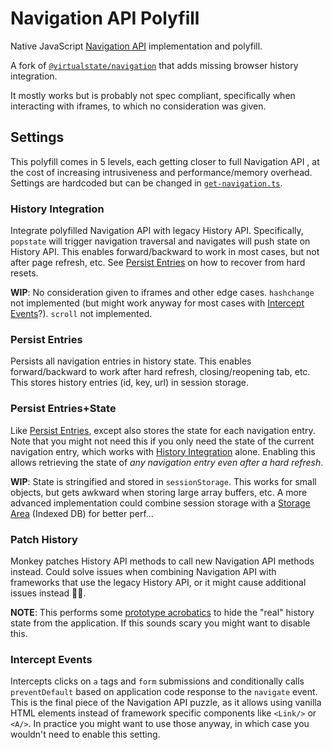 # Navigation API Polyfill

Native JavaScript [Navigation API](https://github.com/WICG/navigation-api) implementation and polyfill.

A fork of [`@virtualstate/navigation`](https://github.com/virtualstate/navigation) that adds missing browser history integration. 

It mostly works but is probably not spec compliant, specifically when interacting with iframes, to which no consideration was given.

## Settings
This polyfill comes in 5 levels, each getting closer to full Navigation API , at the cost of increasing intrusiveness and performance/memory overhead. Settings are hardcoded but can be changed in [`get-navigation.ts`](./src/get-navigation.ts).

### History Integration
Integrate polyfilled Navigation API with legacy History API. 
Specifically, `popstate` will trigger navigation traversal and 
navigates will push state on History API.
This enables forward/backward to work in most cases, but not after page refresh, etc. 
See [Persist Entries](#persist-entries) on how to recover from hard resets.
 
__WIP__: No consideration given to iframes and other edge cases. 
`hashchange` not implemented (but might work anyway for most cases with [Intercept Events](#intercept-events)?). `scroll` not implemented.

### Persist Entries
Persists all navigation entries in history state. 
This enables forward/backward to work after hard refresh, closing/reopening tab, etc.
This stores history entries (id, key, url) in session storage.

### Persist Entries+State
Like [Persist Entries](#persist-entries), except also stores the state for each navigation entry.
Note that you might not need this if you only need the state of the current navigation entry, 
which works with [History Integration](#history-integration) alone.
Enabling this allows retrieving the state of *any navigation entry even after a hard refresh*.

__WIP__: State is stringified and stored in `sessionStorage`. This works for small objects, but gets awkward when storing large array buffers, etc. A more advanced implementation could combine session storage with a [Storage Area](https://workers.tools/kv-storage-polyfill) (Indexed DB) for better perf...

### Patch History
Monkey patches History API methods to call new Navigation API methods instead.
Could solve issues when combining Navigation API with frameworks that use the legacy History API, or it might cause additional issues instead 🤷‍♂️.

__NOTE__: This performs some [prototype acrobatics][1] to hide the "real" history state from the application. If this sounds scary you might want to disable this.

[1]: https://github.com/virtualstate/navigation/blob/85da3f677be5c9e26d0b261decde3ee989915e5a/src/get-navigation.ts#L183-L184

### Intercept Events
Intercepts clicks on `a` tags and `form` submissions and conditionally calls `preventDefault` based on application code response to the `navigate` event.
This is the final piece of the Navigation API puzzle, as it allows using vanilla HTML elements instead of framework specific components like `<Link/>` or `<A/>`. 
In practice you might want to use those anyway, in which case you wouldn't need to enable this setting.
